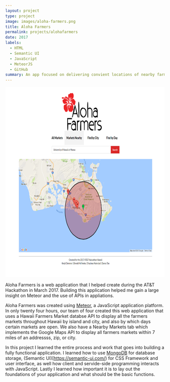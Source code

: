 ```yaml
---
layout: project
type: project
image: images/aloha-farmers.png
title: Aloha Farmers
permalink: projects/alohafarmers
date: 2017
labels:
  - HTML
  - Semantic UI
  - JavaScript
  - MeteorJS
  - GitHub
summary: An app focused on delivering convient locations of nearby farmers markets.
---
```


<p align="center">
  <img src="../images/aloha-farmers-body2.png" height="600" width="900"/>
</p>

Aloha Farmers is a web application that I helped create during the AT&T Hackathon in March 2017. Building this application helped me gain a large insight on Meteor and the use of APIs in appliations.

Aloha Farmers was created using [Meteor](https://www.meteor.com/), a JavaScript application platform. In only twenty four hours, our team of four created this web application that uses a Hawaii Farmers Market databse API to display all the farmers markets throughout Hawaii by island and city, and also by which days certain markets are open. We also have a Nearby Markets tab which implements the Google Maps API to display all farmers markets within 7 miles of an addressss, zip, or city.

In this project I learned the entire process and work that goes into building a fully functional application. I learned how to use [MongoDB](https://www.mongodb.com/) for database storage, (Semantic UI)[https://semantic-ui.com/) for CSS Framework and user interface, as well how client and servide-side programming interacts with JavaScript. Lastly I learned how important it is to lay out the foundations of your application and what should be the basic functions.
